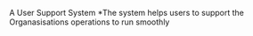 A User Support System
*The system  helps users to support the Organasisations operations to run smoothly
